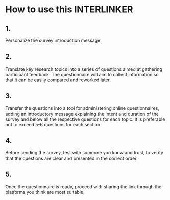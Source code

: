 # How to use this INTERLINKER

## 1. 
Personalize the survey introduction message

## 2. 
Translate key research topics into a series of questions aimed at gathering participant feedback. 
The questionnaire will aim to collect information so that it can be easily compared and reworked later.

## 3. 
Transfer the questions into a tool for administering online questionnaires, adding an introductory message explaining the intent and duration of the survey and below all the respective questions for each topic. It is preferable not to exceed 5-6 questions for each section.

## 4.
Before sending the survey, test with someone you know and trust, to verify that the questions are clear and presented in the correct order.

## 5.
Once the questionnaire is ready, proceed with sharing the link through the platforms you think are most suitable. 